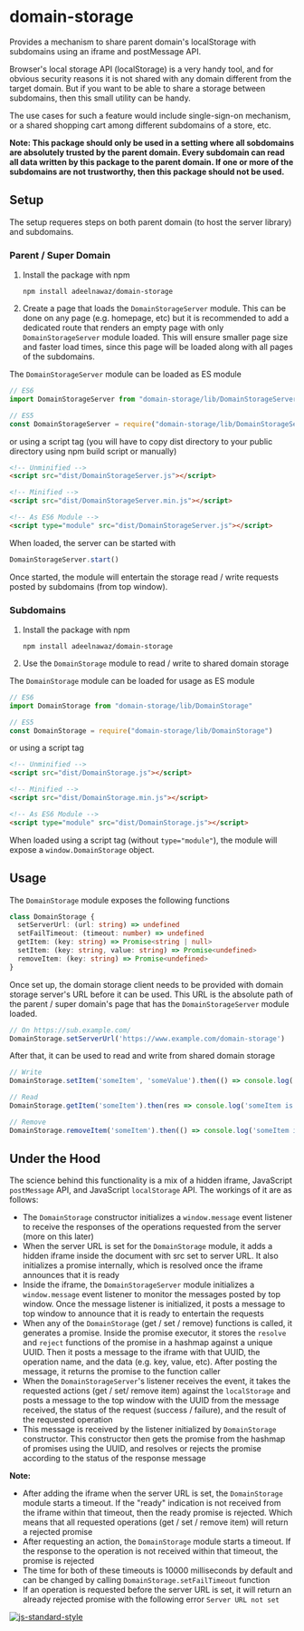 # domain-storage

Provides a mechanism to share parent domain's localStorage with subdomains using an iframe and postMessage API.

Browser's local storage API (localStorage) is a very handy tool, and for obvious security reasons it is not shared with
any domain different from the target domain. But if you want to be able to share a storage between subdomains, then this
small utility can be handy.

The use cases for such a feature would include single-sign-on mechanism, or a shared shopping cart among different
subdomains of a store, etc.

__Note: This package should only be used in a setting where all sobdomains are absolutely trusted by the parent domain.
Every subdomain can read all data written by this package to the parent domain. If one or more of the subdomains are not
trustworthy, then this package should not be used.__

## Setup

The setup requeres steps on both parent domain (to host the server library) and subdomains.

### Parent / Super Domain

1. Install the package with npm
    ```shell
    npm install adeelnawaz/domain-storage
    ```
1. Create a page that loads the `DomainStorageServer` module. This can be done on any page (e.g. homepage, etc) but it
   is recommended to add a dedicated route that renders an empty page with only `DomainStorageServer` module loaded.
   This will ensure smaller page size and faster load times, since this page will be loaded along with all pages of the
   subdomains.

The `DomainStorageServer` module can be loaded as ES module

```js
// ES6
import DomainStorageServer from "domain-storage/lib/DomainStorageServer"

// ES5
const DomainStorageServer = require("domain-storage/lib/DomainStorageServer")
```

or using a script tag (you will have to copy dist directory to your public directory using npm build script or manually)

```html
<!-- Unminified -->
<script src="dist/DomainStorageServer.js"></script>

<!-- Minified -->
<script src="dist/DomainStorageServer.min.js"></script>

<!-- As ES6 Module -->
<script type="module" src="dist/DomainStorageServer.js"></script>
```

When loaded, the server can be started with

```js
DomainStorageServer.start()
```

Once started, the module will entertain the storage read / write requests posted by subdomains (from top
window).

### Subdomains

1. Install the package with npm
    ```shell
    npm install adeelnawaz/domain-storage
    ```
1. Use the `DomainStorage` module to read / write to shared domain storage

The `DomainStorage` module can be loaded for usage as ES module

```js
// ES6
import DomainStorage from "domain-storage/lib/DomainStorage"

// ES5
const DomainStorage = require("domain-storage/lib/DomainStorage")
```

or using a script tag

```html
<!-- Unminified -->
<script src="dist/DomainStorage.js"></script>

<!-- Minified -->
<script src="dist/DomainStorage.min.js"></script>

<!-- As ES6 Module -->
<script type="module" src="dist/DomainStorage.js"></script>
```

When loaded using a script tag (without `type="module"`), the module will expose a `window.DomainStorage` object.

## Usage

The `DomainStorage` module exposes the following functions

```ts
class DomainStorage {
  setServerUrl: (url: string) => undefined
  setFailTimeout: (timeout: number) => undefined
  getItem: (key: string) => Promise<string | null>
  setItem: (key: string, value: string) => Promise<undefined>
  removeItem: (key: string) => Promise<undefined>
}
```

Once set up, the domain storage client needs to be provided with domain storage server's URL before it can be used. This
URL is the absolute path of the parent / super domain's page that has the `DomainStorageServer` module loaded.

```js
// On https://sub.example.com/
DomainStorage.setServerUrl('https://www.example.com/domain-storage')
```

After that, it can be used to read and write from shared domain storage

```js
// Write
DomainStorage.setItem('someItem', 'someValue').then(() => console.log('someItem is set'))

// Read
DomainStorage.getItem('someItem').then(res => console.log('someItem is', res))

// Remove
DomainStorage.removeItem('someItem').then(() => console.log('someItem is removed'))
```

## Under the Hood

The science behind this functionality is a mix of a hidden iframe, JavaScript `postMessage` API, and
JavaScript `localStorage` API. The workings of it are as follows:

- The `DomainStorage` constructor initializes a `window.message` event listener to receive the responses of the
  operations requested from the server (more on this later)
- When the server URL is set for the `DomainStorage` module, it adds a hidden iframe inside the document with src set to
  server URL. It also initializes a promise internally, which is resolved once the iframe announces that it is ready
- Inside the iframe, the `DomainStorageServer` module initializes a `window.message` event listener to monitor the
  messages posted by top window. Once the message listener is initialized, it posts a message to top window to announce
  that it is ready to entertain the requests
- When any of the `DomainStorage` (get / set / remove) functions is called, it generates a promise. Inside the promise
  executor, it stores the `resolve` and `reject` functions of the promise in a hashmap against a unique UUID. Then it
  posts a message to the iframe with that UUID, the operation name, and the data (e.g. key, value, etc). After posting
  the message, it returns the promise to the function caller
- When the `DomainStorageServer`'s listener receives the event, it takes the requested actions (get / set/ remove item)
  against the `localStorage` and posts a message to the top window with the UUID from the message received, the status
  of the request (success / failure), and the result of the requested operation
- This message is received by the listener initialized by `DomainStorage` constructor. This constructor then gets the
  promise from the hashmap of promises using the UUID, and resolves or rejects the promise according to the status of
  the response message

__Note:__

- After adding the iframe when the server URL is set, the `DomainStorage` module starts a timeout. If the "ready"
  indication is not received from the iframe within that timeout, then the ready promise is rejected. Which means that
  all requested operations (get / set / remove item) will return a rejected promise
- After requesting an action, the `DomainStorage` module starts a timeout. If the response to the operation is not
  received within that timeout, the promise is rejected
- The time for both of these timeouts is 10000 milliseconds by default and can be changed by
  calling `DomainStorage.setFailTimeout` function
- If an operation is requested before the server URL is set, it will return an already rejected promise with the
  following error `Server URL not set`

[![js-standard-style](https://img.shields.io/badge/code%20style-standard-brightgreen.svg)](http://standardjs.com)
